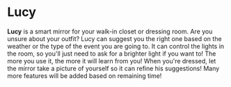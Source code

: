 # Lucy

**Lucy** is a smart mirror for your walk-in closet or dressing room. 
Are you unsure about your outfit? Lucy can suggest you the right one based on the weather or the type of the event you are going to. 
It can control the lights in the room, so you'll just need to ask for a brighter light if you want to! 
The more you use it, the more it will learn from you! 
When you're dressed, let the mirror take a picture of yourself so it can refine his  suggestions!
Many more features will be added based on remaining time!
